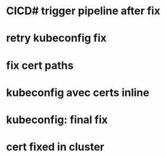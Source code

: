 # CICD# trigger pipeline after fix
# retry kubeconfig fix
# fix cert paths
# kubeconfig avec certs inline
# kubeconfig: final fix
# cert fixed in cluster
